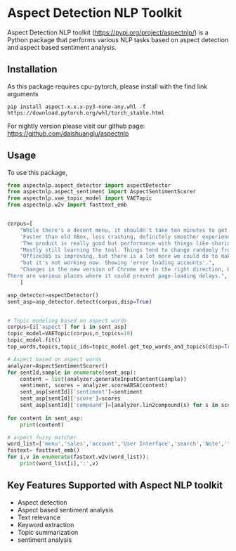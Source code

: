Aspect Detection NLP Toolkit
=============

Aspect Detection NLP toolkit (https://pypi.org/project/aspectnlp/) is a Python package that performs various NLP tasks based on aspect detection and aspect based sentiment analysis.

Installation
-------------

As this package requires cpu-pytorch, please install with the find link arguments
```
pip install aspect-x.x.x-py3-none-any.whl -f https://download.pytorch.org/whl/torch_stable.html
```
For nightly version please visit our github page: https://github.com/daishuanglu/aspectnlp

Usage
--------
To use this package, 
```python
from aspectnlp.aspect_detector import aspectDetector
from aspectnlp.aspect_sentiment import AspectSentimentScorer
from aspectnlp.vae_topic_model import VAETopic
from aspectnlp.w2v import fasttext_emb


corpus=[
    "While there's a decent menu, it shouldn't take ten minutes to get your drinks and 45 for a dessert pizza.",
    'Faster than old XBox, less crashing, definitely smoother experience.',
    'The product is really good but performance with things like sharing deals with partners is terrible and takes forever.',
    "Mostly still learning the tool. Things tend to change randomly from time to time... so that can be tricky. But its improving steadily!",
    "Office365 is improving, but there is a lot more we could do to make Office365 work for us and model best practices to our customers for how to use Excel.",
    "but it's not working now. Showing 'error loading accounts'.",
    "Changes in the new version of Chrome are in the right direction, but performance still feels mediocre at best. \
There are various places where it could prevent page-loading delays.",
    ]

asp_detector=aspectDetector()
sent_asp=asp_detector.detect(corpus,disp=True)


# Topic modeling based on aspect words
corpus=[i['aspect'] for i in sent_asp]
topic_model=VAETopic(corpus,n_topics=10)
topic_model.fit()
top_words,topics,topic_ids=topic_model.get_top_words_and_topics(disp=True)

# Aspect based on aspect words
analyzer=AspectSentimentScorer()
for sentId,sample in enumerate(sent_asp):
    content = list(analyzer.generateInputContent(sample))
    sentiment, scores = analyzer.scoreABSA(content)
    sent_asp[sentId]['sentiment']=sentiment
    sent_asp[sentId]['score']=scores
    sent_asp[sentId]['compound']=[analyzer.lin2compound(s) for s in scores]
    
for content in sent_asp:
    print(content)

# aspect fuzzy matcher
word_list=['menu','sales','account','User Interface','search','Note','telephony','portal','food']
fastext= fasttext_emb()
for i,v in enumerate(fastext.w2v(word_list)):
    print(word_list[i],':',v)
```


Key Features Supported with Aspect NLP toolkit
--------
* Aspect detection
* Aspect based sentiment analysis
* Text relevance
* Keyword extraction
* Topic summarization
* sentiment analysis
